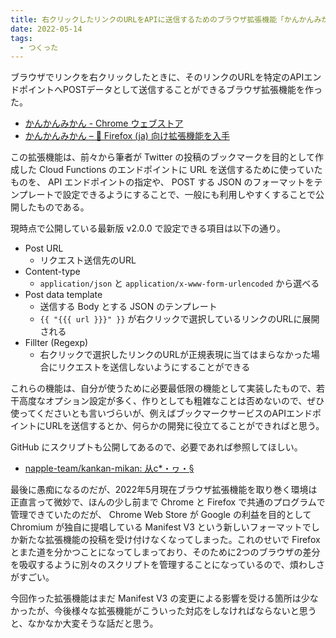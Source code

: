 ```yaml
---
title: 右クリックしたリンクのURLをAPIに送信するためのブラウザ拡張機能「かんかんみかん」を作りました
date: 2022-05-14
tags:
  - つくった
---
```


ブラウザでリンクを右クリックしたときに、そのリンクのURLを特定のAPIエンドポイントへPOSTデータとして送信することができるブラウザ拡張機能を作った。

- [かんかんみかん - Chrome ウェブストア](https://chrome.google.com/webstore/detail/%E3%81%8B%E3%82%93%E3%81%8B%E3%82%93%E3%81%BF%E3%81%8B%E3%82%93/lnbmaedapefpogdjkjgliaaoglebeiil)
- [かんかんみかん – 🦊 Firefox (ja) 向け拡張機能を入手](https://addons.mozilla.org/ja/firefox/addon/kankan-mikan/)

この拡張機能は、前々から筆者が Twitter の投稿のブックマークを目的として作成した Cloud Functions のエンドポイントに URL を送信するために使っていたものを、 API エンドポイントの指定や、 POST する JSON のフォーマットをテンプレートで設定できるようにすることで、一般にも利用しやすくすることで公開したものである。

現時点で公開している最新版 v2.0.0 で設定できる項目は以下の通り。

- Post URL
    - リクエスト送信先のURL
- Content-type
    - `application/json` と `application/x-www-form-urlencoded` から選べる
- Post data template
    - 送信する Body とする JSON のテンプレート
    - `{{ "{{{ url }}}" }}` が右クリックで選択しているリンクのURLに展開される
- Fillter (Regexp)
    - 右クリックで選択したリンクのURLが正規表現に当てはまらなかった場合にリクエストを送信しないようにすることができる

これらの機能は、自分が使うために必要最低限の機能として実装したもので、若干高度なオプション設定が多く、作りとしても粗雑なことは否めないので、ぜひ使ってくださいとも言いづらいが、例えばブックマークサービスのAPIエンドポイントにURLを送信するとか、何らかの開発に役立てることができればと思う。

GitHub にスクリプトも公開してあるので、必要であれば参照してほしい。

- [napple-team/kankan-mikan: 从c*・ヮ・§](https://github.com/napple-team/kankan-mikan)

最後に愚痴になるのだが、2022年5月現在ブラウザ拡張機能を取り巻く環境は正直言って微妙で、ほんの少し前まで Chrome と Firefox で共通のプログラムで管理できていたのだが、 Chrome Web Store が Google の利益を目的として Chromium が独自に提唱している Manifest V3 という新しいフォーマットでしか新たな拡張機能の投稿を受け付けなくなってしまった。これのせいで Firefox とまた道を分かつことになってしまっており、そのために2つのブラウザの差分を吸収するように別々のスクリプトを管理することになっているので、煩わしさがすごい。

今回作った拡張機能はまだ Manifest V3 の変更による影響を受ける箇所は少なかったが、今後様々な拡張機能がこういった対応をしなければならないと思うと、なかなか大変そうな話だと思う。
